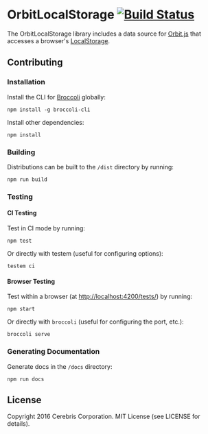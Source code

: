 # OrbitLocalStorage [![Build Status](https://secure.travis-ci.org/orbitjs/orbit-local-storage.png?branch=master)](http://travis-ci.org/orbitjs/orbit-local-storage)

The OrbitLocalStorage library includes a data source for
[Orbit.js](https://github.com/orbitjs/orbit-core)
that accesses a browser's
[LocalStorage](https://developer.mozilla.org/en-US/docs/Web/API/Storage/LocalStorage).

## Contributing

### Installation

Install the CLI for [Broccoli](https://github.com/broccolijs/broccoli) globally:

```
npm install -g broccoli-cli
```

Install other dependencies:

```
npm install
```

### Building

Distributions can be built to the `/dist` directory by running:

```
npm run build
```

### Testing

#### CI Testing

Test in CI mode by running:

```
npm test
```

Or directly with testem (useful for configuring options):

```
testem ci
```

#### Browser Testing

Test within a browser
(at [http://localhost:4200/tests/](http://localhost:4200/tests/)) by running:

```
npm start
```

Or directly with `broccoli` (useful for configuring the port, etc.):

```
broccoli serve
```

### Generating Documentation

Generate docs in the `/docs` directory:

```
npm run docs
```

## License

Copyright 2016 Cerebris Corporation. MIT License (see LICENSE for details).

